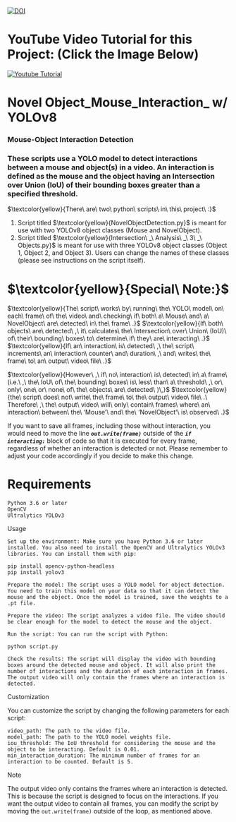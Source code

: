 [![DOI](https://zenodo.org/badge/823833552.svg)](https://zenodo.org/doi/10.5281/zenodo.12684627)

# YouTube Video Tutorial for this Project: (Click the Image Below)
[![Youtube Tutorial](https://github.com/farhanaugustine/NovelObject_Interaction_YOLOv8/assets/54376988/a22aa44a-87d3-49be-b028-abe0221ba813)](https://youtu.be/0iptIs9ccGg?si=S0OfYyacMZSSL82n)


# Novel Object_Mouse_Interaction_ w/ YOLOv8

### Mouse-Object Interaction Detection

### These scripts use a YOLO model to detect interactions between a mouse and object(s) in a video. An interaction is defined as the mouse and the object having an Intersection over Union (IoU) of their bounding boxes greater than a specified threshold.

 $\textcolor{yellow}{There\ are\ two\ python\ scripts\ in\ this\ project\ :}$
1. Script titled $\textcolor{yellow}{NovelObjectDetection.py}$ is meant for use with two YOLOv8 object classes (Mouse and NovelObject).
2. Script titled $\textcolor{yellow}{Intersection\ _\ Analysis\ _\ 3\ _\ Objects.py\}$ is meant for use with three YOLOv8 object classes (Object 1, Object 2, and Object 3). Users can change the names of these classes (please see instructions on the script itself).

# $\textcolor{yellow}{Special\ Note:}$
$\textcolor{yellow}{The\ script\ works\ by\ running\ the\ YOLO\ model\ on\ each\ frame\ of\ the\ video\ and\ checking\ if\ both\ a\ Mouse\ and\ a\ NovelObject\ are\ detected\ in\ the\ frame\ .}$
$\textcolor{yellow}{If\ both\ objects\ are\ detected\ ,\ it\ calculates\ the\ Intersection\ over\ Union\ (IoU)\ of\ their\ bounding\ boxes\ to\ determine\ if\ they\ are\ interacting\ .\}$
$\textcolor{yellow}{If\ an\ interaction\ is\ detected\ ,\ the\ script\ increments\ an\ interaction\ counter\ and\ duration\ ,\ and\ writes\ the\ frame\ to\ an\ output\ video\ file\ .\}$

$\textcolor{yellow}{However\ ,\ if\ no\ interaction\ is\ detected\ in\ a\ frame\ (i.e.\ ,\ the\ IoU\ of\ the\ bounding\ boxes\ is\ less\ than\ a\ threshold\ ,\ or\ only\ one\ or\ none\ of\ the\ objects\ are\ detected\ )\,}$ 
$\textcolor{yellow}{the\ script\ does\ not\ write\ the\ frame\ to\ the\ output\ video\ file\ .\ Therefore\ ,\ the\ output\ video\ will\ only\ contain\ frames\ where\ an\ interaction\ between\ the\ ‘Mouse’\ and\ the\ ‘NovelObject’\ is\ observed\ .\}$

If you want to save all frames, including those without interaction, you would need to move the line ***``out.write(frame)``*** outside of the ***``if interacting:``*** block of code so that it is executed for every frame, regardless of whether an interaction is detected or not. Please remember to adjust your code accordingly if you decide to make this change.


# Requirements

    Python 3.6 or later
    OpenCV
    Ultralytics YOLOv3

Usage

    Set up the environment: Make sure you have Python 3.6 or later installed. You also need to install the OpenCV and Ultralytics YOLOv3 libraries. You can install them with pip:

    pip install opencv-python-headless
    pip install yolov3

    Prepare the model: The script uses a YOLO model for object detection. You need to train this model on your data so that it can detect the mouse and the object. Once the model is trained, save the weights to a .pt file.

    Prepare the video: The script analyzes a video file. The video should be clear enough for the model to detect the mouse and the object.

    Run the script: You can run the script with Python:

    python script.py

    Check the results: The script will display the video with bounding boxes around the detected mouse and object. It will also print the number of interactions and the duration of each interaction in frames. The output video will only contain the frames where an interaction is detected.

Customization

You can customize the script by changing the following parameters for each script:

    video_path: The path to the video file.
    model_path: The path to the YOLO model weights file.
    iou_threshold: The IoU threshold for considering the mouse and the object to be interacting. Default is 0.01.
    min_interaction_duration: The minimum number of frames for an interaction to be counted. Default is 5.

Note

The output video only contains the frames where an interaction is detected. This is because the script is designed to focus on the interactions. If you want the output video to contain all frames, you can modify the script by moving the `out.write(frame)` outside of the loop, as mentioned above.

